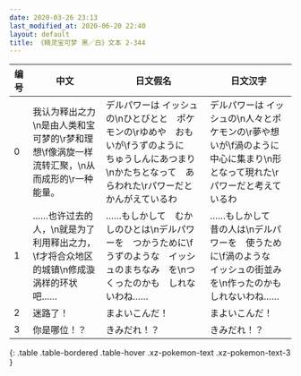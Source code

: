 ```yaml
---
date: 2020-03-26 23:13
last_modified_at: 2020-06-20 22:40
layout: default
title: 《精灵宝可梦 黑／白》文本 2-344
---
```

| 编号 | 中文 | 日文假名 | 日文汉字 |
| ---- | ---- | ---- | --- |
| 0 | 我认为释出之力\n是由人类和宝可梦的\r梦和理想\f像涡旋一样流转汇聚，\n从而成形的\r一种能量。 | デルパワーは イッシュの\nひとびとと　ポケモンの\rゆめや　おもいが\fうずのように　ちゅうしんにあつまり\nかたちとなって　あらわれた\rパワーだと　かんがえているわ | デルパワーは イッシュの\n人々とポケモンの\r夢や想いが\f渦のように中心に集まり\n形となって現れた\rパワーだと考えているわ |
| 1 | ……也许过去的人，\n就是为了利用释出之力，\f才将合众地区的城镇\n修成漩涡样的环状吧…… | ……もしかして　むかしのひとは\nデルパワーを　つかうために\fうずのような　イッシュのまちなみ　を\nつくったのかも　しれないわね…… | ……もしかして　昔の人は\nデルパワーを　使うために\f渦のような　イッシュの街並みを\n作ったのかも　しれないわね…… |
| 2 | 迷路了！ | まよいこんだ！ | まよいこんだ！ |
| 3 | 你是哪位！？ | きみだれ！？ | きみだれ！？ |
{: .table .table-bordered .table-hover .xz-pokemon-text .xz-pokemon-text-3 }
